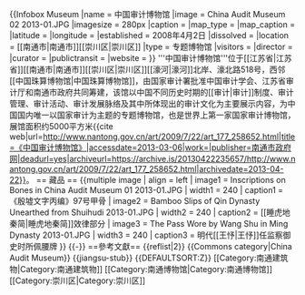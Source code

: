 {{Infobox Museum
 |name          = 中国审计博物馆
 |image         = China Audit Museum 02 2013-01.JPG
 |imagesize     = 280px
 |caption       = 
 |map_type      = 
 |map_caption   = 
 |latitude      = 
 |longitude     = 
 |established   = 2008年4月2日
 |dissolved     = 
 |location      = [[南通市|南通市]][[崇川区|崇川区]]
 |type          = 专题博物馆
 |visitors      = 
 |director      = 
 |curator       = 
 |publictransit = 
 |website       = 
}}
'''中国审计博物馆'''位于[[江苏省|江苏省]][[南通市|南通市]][[崇川区|崇川区]][[濠河|濠河]]北岸、濠北路518号，西邻[[中国珠算博物馆|中国珠算博物馆]]，由国家审计署批准中国审计学会、江苏省审计厅和南通市政府共同筹建，该馆以中国不同历史时期的[[审计|审计]]制度、审计管理、审计活动、审计发展脉络及其中所体现出的审计文化为主要展示内容，为中国国内唯一以国家审计为主题的专题博物馆，也是世界上第一家国家审计博物馆，展馆面积约5000平方米<ref>{{cite web|url=http://www.nantong.gov.cn/art/2009/7/22/art_177_258652.html|title=《中国审计博物馆》|accessdate=2013-03-06|work=|publisher=南通市政府网|deadurl=yes|archiveurl=https://archive.is/20130422235657/http://www.nantong.gov.cn/art/2009/7/22/art_177_258652.html|archivedate=2013-04-22}}</ref>。
== 藏品 ==
{{multiple image
| align  = left
| image1 = Inscriptions on Bones in China Audit Museum 01 2013-01.JPG
| width1 = 240
| caption1 =《殷墟文字丙编》97号甲骨
| image2 = Bamboo Slips of Qin Dynasty Unearthed from Shuihudi 2013-01.JPG
| width2 = 240
| caption2 = [[睡虎地秦简|睡虎地秦简]]效律部分
| image3 = The Pass Wore by Wang Shu in Ming Dynasty 2013-01.JPG
| width3 = 240
| caption3 = 明代[[王忬|王忬]]任监察御史时所佩腰牌
}}
{{-}}
==參考文獻==
{{reflist|2}}
{{Commons category|China Audit Museum}}
{{jiangsu-stub}}
{{DEFAULTSORT:Z}}
[[Category:南通建筑物|Category:南通建筑物]]
[[Category:南通博物馆|Category:南通博物馆]]
[[Category:崇川区|Category:崇川区]]